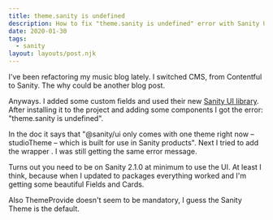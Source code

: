 ```yaml
---
title: theme.sanity is undefined
description: How to fix "theme.sanity is undefined" error with Sanity UI
date: 2020-01-30
tags:
  - sanity
layout: layouts/post.njk
---
```


I've been refactoring my music blog lately. I switched CMS, from Contentful to Sanity. The why could be another blog post.

Anyways. I added some custom fields and used their new [Sanity UI library](https://www.sanity.io/ui). After installing it to the project and adding some components I got the error: "theme.sanity is undefined".

In the doc it says that "@sanity/ui only comes with one theme right now – studioTheme – which is built for use in Sanity products". Next I tried to add the wrapper <ThemeProvider theme={studioTheme}>. I was still getting the same error message.

Turns out you need to be on Sanity 2.1.0 at minimum to use the UI. At least I think, because when I updated to packages everything worked and I'm getting some beautiful Fields and Cards.

Also ThemeProvide doesn't seem to be mandatory, I guess the Sanity Theme is the default.
